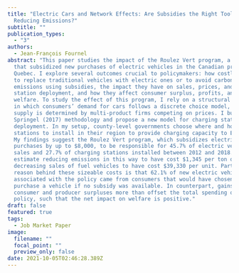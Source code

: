 ```yaml
---
title: "Electric Cars and Network Effects: Are Subsidies the Right Tool for
  Reducing Emissions?"
subtitle: ""
publication_types:
  - "3"
authors:
  - Jean-François Fournel
abstract: "This paper studies the impact of the Roulez Vert program, a policy
  that subsidized new purchases of electric vehicles in the Canadian province of
  Quebec. I explore several outcomes crucial to policymakers: how costly it is
  to replace traditional vehicles with electric ones or to avoid carbon
  emissions using subsidies, the impact they have on sales, prices, and charging
  station deployment, and how they affect consumer surplus, profits, and
  welfare. To study the effect of this program, I rely on a structural approach
  in which consumers’ demand for cars follows a discrete choice model, and
  supply is determined by multi-product firms competing on prices. I build on
  Springel (2017) methodology and propose a new model for charging station
  deployment. In my setup, county-level governments choose where and how many
  stations to install in their region to provide charging capacity to EV owners.
  My findings suggest the Roulez Vert program, which subsidizes electric vehicle
  purchases by up to $8,000, to be responsible for 45.7% of electric vehicle
  sales and 27.7% of charging stations installed between 2012 and 2018. I
  estimate reducing emissions in this way to have cost $1,345 per ton of CO2 and
  decreasing sales of fuel vehicles to have cost $39,330 per unit. Part of the
  reason behind these sizeable costs is that 62.1% of new electric vehicle sales
  associated with the policy came from consumers that would have chosen not to
  purchase a vehicle if no subsidy was available. In counterpart, gains in
  consumer and producer surpluses more than offset the total spending on the
  policy, such that the net impact on welfare is positive."
draft: false
featured: true
tags:
  - Job Market Paper
image:
  filename: ""
  focal_point: ""
  preview_only: false
date: 2021-10-05T02:46:28.389Z
---
```

